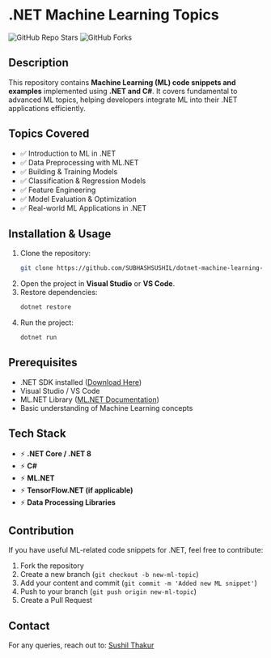 # .NET Machine Learning Topics
![GitHub Repo Stars](https://img.shields.io/github/stars/SUBHASHSUSHIL/dotnet-machine-learning-topics?style=social)
![GitHub Forks](https://img.shields.io/github/forks/SUBHASHSUSHIL/dotnet-machine-learning-topics?style=social)

## Description
This repository contains **Machine Learning (ML) code snippets and examples** implemented using **.NET and C#**. It covers fundamental to advanced ML topics, helping developers integrate ML into their .NET applications efficiently.

## Topics Covered
- ✅ Introduction to ML in .NET
- ✅ Data Preprocessing with ML.NET
- ✅ Building & Training Models
- ✅ Classification & Regression Models
- ✅ Feature Engineering
- ✅ Model Evaluation & Optimization
- ✅ Real-world ML Applications in .NET

## Installation & Usage
1. Clone the repository:
   ```sh
   git clone https://github.com/SUBHASHSUSHIL/dotnet-machine-learning-topics.git
   ```
2. Open the project in **Visual Studio** or **VS Code**.
3. Restore dependencies:
   ```sh
   dotnet restore
   ```
4. Run the project:
   ```sh
   dotnet run
   ```

## Prerequisites
- .NET SDK installed ([Download Here](https://dotnet.microsoft.com/download))
- Visual Studio / VS Code
- ML.NET Library ([ML.NET Documentation](https://dotnet.microsoft.com/en-us/apps/machinelearning-ai/ml-dotnet))
- Basic understanding of Machine Learning concepts

## Tech Stack
- ⚡ **.NET Core / .NET 8**
- ⚡ **C#**
- ⚡ **ML.NET**
- ⚡ **TensorFlow.NET (if applicable)**
- ⚡ **Data Processing Libraries**

## Contribution
If you have useful ML-related code snippets for .NET, feel free to contribute:
1. Fork the repository
2. Create a new branch (`git checkout -b new-ml-topic`)
3. Add your content and commit (`git commit -m 'Added new ML snippet'`)
4. Push to your branch (`git push origin new-ml-topic`)
5. Create a Pull Request

## Contact
For any queries, reach out to: [Sushil Thakur](mailto:sushilthakur9792@gmail.com)
